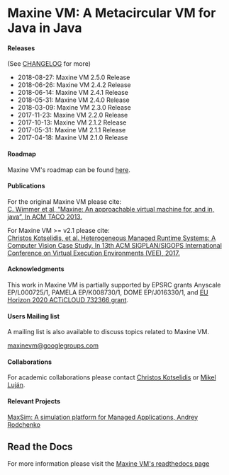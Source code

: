 # Maxine VM: A Metacircular VM for Java in Java

#### Releases

(See [CHANGELOG](CHANGELOG.md) for more)
* 2018-08-27: Maxine VM 2.5.0 Release
* 2018-06-26: Maxine VM 2.4.2 Release
* 2018-06-14: Maxine VM 2.4.1 Release
* 2018-05-31: Maxine VM 2.4.0 Release
* 2018-03-09: Maxine VM 2.3.0 Release
* 2017-11-23: Maxine VM 2.2.0 Release
* 2017-10-13: Maxine VM 2.1.2 Release
* 2017-05-31: Maxine VM 2.1.1 Release
* 2017-04-18: Maxine VM 2.1.0 Release

#### Roadmap

Maxine VM's roadmap can be found [here](https://maxine-vm.readthedocs.io/en/latest/#roadmap).

#### Publications

For the original Maxine VM please cite:  
[C. Wimmer et al, “Maxine: An approachable virtual machine for, and in, java”, In ACM TACO 2013.](http://dl.acm.org/citation.cfm?id=2400689&dl=ACM&coll=DL&CFID=748733895&CFTOKEN=73017278)

For Maxine VM >= v2.1 please cite:  
[Christos Kotselidis, et al. Heterogeneous Managed Runtime Systems: A Computer Vision Case Study. In 13th ACM SIGPLAN/SIGOPS International Conference on Virtual Execution Environments (VEE), 2017.](http://dl.acm.org/citation.cfm?id=3050764)

#### Acknowledgments

This work in Maxine VM is partially supported by EPSRC grants Anyscale
EP/L000725/1, PAMELA EP/K008730/1, DOME EP/J016330/1, and [EU Horizon
2020 ACTiCLOUD 732366 grant](https://acticloud.eu).

#### Users Mailing list

A mailing list is also available to discuss topics related to Maxine VM.

maxinevm@googlegroups.com

#### Collaborations

For academic collaborations please contact
[Christos Kotselidis](mailto:christos.kotselidis@manchester.ac.uk) or [Mikel Luján](mailto:mikel.lujan@manchester.ac.uk).

#### Relevant Projects

[MaxSim: A simulation platform for Managed Applications, Andrey Rodchenko](https://github.com/beehive-lab/MaxSim)

## Read the Docs

For more information please visit
the [Maxine VM's readthedocs page](https://maxine-vm.readthedocs.io/en/latest/)
